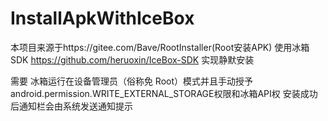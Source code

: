 # InstallApkWithIceBox

本项目来源于https://gitee.com/Bave/RootInstaller(Root安装APK)
使用冰箱 SDK https://github.com/heruoxin/IceBox-SDK 实现静默安装

需要 冰箱运行在设备管理员（俗称免 Root）模式并且手动授予android.permission.WRITE_EXTERNAL_STORAGE权限和冰箱API权
安装成功后通知栏会由系统发送通知提示




